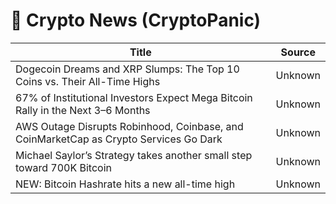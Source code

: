 # 📰 Crypto News (CryptoPanic)

| Title | Source |
|-------|--------|
| Dogecoin Dreams and XRP Slumps: The Top 10 Coins vs. Their All-Time Highs | Unknown |
| 67% of Institutional Investors Expect Mega Bitcoin Rally in the Next 3–6 Months | Unknown |
| AWS Outage Disrupts Robinhood, Coinbase, and CoinMarketCap as Crypto Services Go Dark | Unknown |
| Michael Saylor’s Strategy takes another small step toward 700K Bitcoin | Unknown |
| NEW: Bitcoin Hashrate hits a new all-time high | Unknown |